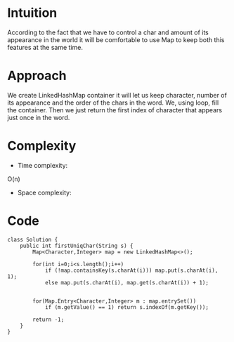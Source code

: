 # Intuition
<!-- Describe your first thoughts on how to solve this problem. -->
According to the fact that we have to control a char and amount of its appearance in the world it will be comfortable to use Map to keep both this features at the same time.
# Approach
<!-- Describe your approach to solving the problem. -->
We create LinkedHashMap container it will let us keep character, number of its appearance and the order of the chars in the word. We, using loop, fill the container. Then we just return the first index of character that appears just once in the word.
# Complexity
- Time complexity:
<!-- Add your time complexity here, e.g. $$O(n)$$ -->
O(n)
- Space complexity:
<!-- Add your space complexity here, e.g. $$O(n)$$ -->

# Code
```
class Solution {
    public int firstUniqChar(String s) {
        Map<Character,Integer> map = new LinkedHashMap<>();

        for(int i=0;i<s.length();i++)
            if (!map.containsKey(s.charAt(i))) map.put(s.charAt(i), 1);
            else map.put(s.charAt(i), map.get(s.charAt(i)) + 1);


        for(Map.Entry<Character,Integer> m : map.entrySet())
            if (m.getValue() == 1) return s.indexOf(m.getKey());

        return -1;
    }
}
```